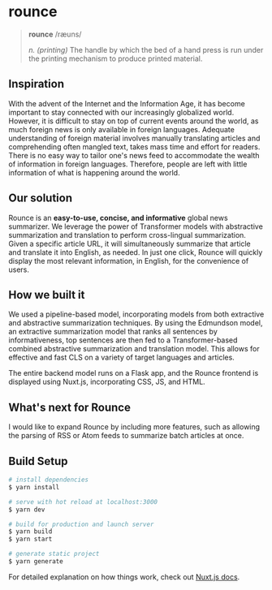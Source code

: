 # rounce

> **rounce** /ræuns/
>
> *n. (printing)* The handle by which the bed of a hand press is run under the printing mechanism to produce printed material.

## Inspiration
With the advent of the Internet and the Information Age, it has become important to stay connected with our increasingly globalized world. However, it is difficult to stay on top of current events around the world, as much foreign news is only available in foreign languages. Adequate understanding of foreign material involves manually translating articles and comprehending often mangled text, takes mass time and effort for readers. There is no easy way to tailor one's news feed to accommodate the wealth of information in foreign languages. Therefore, people are left with little information of what is happening around the world.

## Our solution
Rounce is an **easy-to-use, concise, and informative** global news summarizer. We leverage the power of Transformer models with abstractive summarization and translation to perform cross-lingual summarization. Given a specific article URL, it will simultaneously summarize that article and translate it into English, as needed. In just one click, Rounce will quickly display the most relevant information, in English, for the convenience of users.

## How we built it
We used a pipeline-based model, incorporating models from both extractive and abstractive summarization techniques. By using the Edmundson model, an extractive summarization model that ranks all sentences by informativeness, top sentences are then fed to a Transformer-based combined abstractive summarization and translation model. This allows for effective and fast CLS on a variety of target languages and articles. 

The entire backend model runs on a Flask app, and the Rounce frontend is displayed using Nuxt.js, incorporating CSS, JS, and HTML.

## What's next for Rounce
I would like to expand Rounce by including more features, such as allowing the parsing of RSS or Atom feeds to summarize batch articles at once.

## Build Setup

```bash
# install dependencies
$ yarn install

# serve with hot reload at localhost:3000
$ yarn dev

# build for production and launch server
$ yarn build
$ yarn start

# generate static project
$ yarn generate
```

For detailed explanation on how things work, check out [Nuxt.js docs](https://nuxtjs.org).
